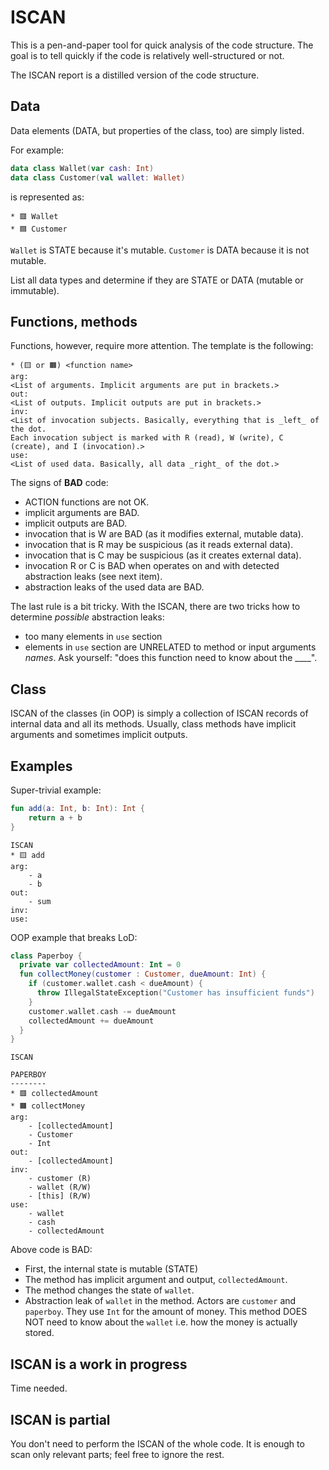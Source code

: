 # ISCAN

This is a pen-and-paper tool for quick analysis of the code structure. The goal is to tell quickly if the code is relatively well-structured or not.

The ISCAN report is a distilled version of the code structure.

## Data

Data elements (DATA, but properties of the class, too) are simply listed.

For example:

```kotlin
data class Wallet(var cash: Int)
data class Customer(val wallet: Wallet)
```

is represented as:

```text
* 🟥 Wallet
* 🟦 Customer
```

`Wallet` is STATE because it's mutable. `Customer` is DATA because it is not mutable.

List all data types and determine if they are STATE or DATA (mutable or immutable).

## Functions, methods

Functions, however, require more attention. The template is the following:

```text
* (🟨 or 🟧) <function name>
arg:
<List of arguments. Implicit arguments are put in brackets.>
out:
<List of outputs. Implicit outputs are put in brackets.>
inv:
<List of invocation subjects. Basically, everything that is _left_ of the dot.
Each invocation subject is marked with R (read), W (write), C (create), and I (invocation).>  
use:
<List of used data. Basically, all data _right_ of the dot.>
```

The signs of **BAD** code:

+ ACTION functions are not OK.
+ implicit arguments are BAD.
+ implicit outputs are BAD.
+ invocation that is W are BAD (as it modifies external, mutable data).
+ invocation that is R may be suspicious (as it reads external data).
+ invocation that is C may be suspicious (as it creates external data).
+ invocation R or C is BAD when operates on and with detected abstraction leaks (see next item).
+ abstraction leaks of the used data are BAD.

The last rule is a bit tricky. With the ISCAN, there are two tricks how to determine _possible_ abstraction leaks:

+ too many elements in `use` section
+ elements in `use` section are UNRELATED to method or input arguments _names_. Ask yourself: "does this function need to know about the ____".

## Class

ISCAN of the classes (in OOP) is simply a collection of ISCAN records of internal data and all its methods. Usually, class methods have implicit arguments and sometimes implicit outputs.  

## Examples

Super-trivial example:

```kotlin
fun add(a: Int, b: Int): Int {
    return a + b
}
```

```text
ISCAN
* 🟨 add
arg:
    - a
    - b
out:
    - sum
inv:
use:
```

OOP example that breaks LoD:

```kotlin
class Paperboy {
  private var collectedAmount: Int = 0
  fun collectMoney(customer : Customer, dueAmount: Int) {
    if (customer.wallet.cash < dueAmount) {
      throw IllegalStateException("Customer has insufficient funds")
    }
    customer.wallet.cash -= dueAmount
    collectedAmount += dueAmount
  }
}
```

```text
ISCAN

PAPERBOY
--------
* 🟥 collectedAmount
* 🟧 collectMoney
arg:
    - [collectedAmount]
    - Customer
    - Int
out: 
    - [collectedAmount]
inv:
    - customer (R)
    - wallet (R/W)
    - [this] (R/W)
use:
    - wallet
    - cash
    - collectedAmount
```

Above code is BAD:

- First, the internal state is mutable (STATE)
- The method has implicit argument and output, `collectedAmount`.
- The method changes the state of `wallet`.
- Abstraction leak of `wallet` in the method. Actors are `customer` and `paperboy`. They use `Int` for the amount of money. This method DOES NOT need to know about the `wallet` i.e. how the money is actually stored.

## ISCAN is a work in progress

Time needed.

## ISCAN is partial

You don't need to perform the ISCAN of the whole code. It is enough to scan only relevant parts; feel free to ignore the rest.
